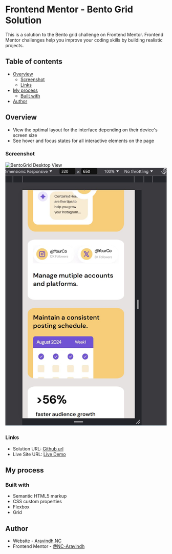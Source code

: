 # Frontend Mentor - Bento Grid Solution

This is a solution to the Bento grid challenge on Frontend Mentor. Frontend Mentor challenges help you improve your coding skills by building realistic projects.

## Table of contents

- [Overview](#overview)
  - [Screenshot](#screenshot)
  - [Links](#links)
- [My process](#my-process)
  - [Built with](#built-with)
- [Author](#author)

## Overview

- View the optimal layout for the interface depending on their device's screen size
- See hover and focus states for all interactive elements on the page

### Screenshot

![BentoGrid Desktop View](readme-assets/mobile.png)
![BentoGrid Mobile View](readme-assets/mobile.jpg)

### Links

- Solution URL: [Github url](https://github.com/NC-Aravindh/BentoGrid)
- Live Site URL: [Live Demo](https://nc-aravindh.github.io/BentoGrid/)

## My process

### Built with

- Semantic HTML5 markup
- CSS custom properties
- Flexbox
- Grid

## Author

- Website - [Aravindh.NC](https://www.your-site.com)
- Frontend Mentor - [@NC-Aravindh](https://www.frontendmentor.io/profile/NC-Aravindh)
